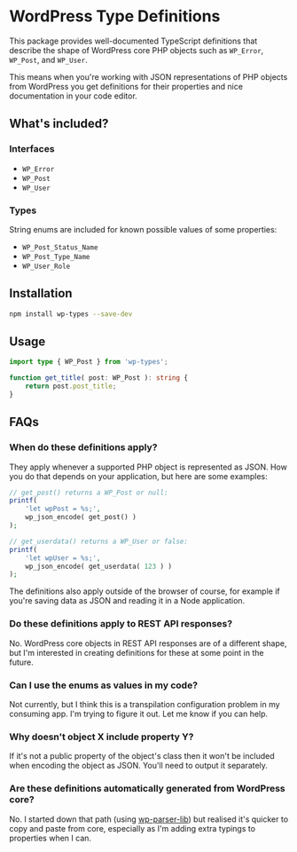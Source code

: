 # WordPress Type Definitions

This package provides well-documented TypeScript definitions that describe the shape of WordPress core PHP objects such as `WP_Error`, `WP_Post`, and `WP_User`.

This means when you're working with JSON representations of PHP objects from WordPress you get definitions for their properties and nice documentation in your code editor.

## What's included?

### Interfaces

* `WP_Error`
* `WP_Post`
* `WP_User`

### Types

String enums are included for known possible values of some properties:

* `WP_Post_Status_Name`
* `WP_Post_Type_Name`
* `WP_User_Role`

## Installation

```sh
npm install wp-types --save-dev
```

## Usage

```ts
import type { WP_Post } from 'wp-types';

function get_title( post: WP_Post ): string {
	return post.post_title;
}
```

## FAQs

### When do these definitions apply?

They apply whenever a supported PHP object is represented as JSON. How you do that depends on your application, but here are some examples:

```php
// get_post() returns a WP_Post or null:
printf(
	'let wpPost = %s;',
	wp_json_encode( get_post() )
);

// get_userdata() returns a WP_User or false:
printf(
	'let wpUser = %s;',
	wp_json_encode( get_userdata( 123 ) )
);
```

The definitions also apply outside of the browser of course, for example if you're saving data as JSON and reading it in a Node application.

### Do these definitions apply to REST API responses?

No. WordPress core objects in REST API responses are of a different shape, but I'm interested in creating definitions for these at some point in the future.

### Can I use the enums as values in my code?

Not currently, but I think this is a transpilation configuration problem in my consuming app. I'm trying to figure it out. Let me know if you can help.

### Why doesn't object X include property Y?

If it's not a public property of the object's class then it won't be included when encoding the object as JSON. You'll need to output it separately.

### Are these definitions automatically generated from WordPress core?

No. I started down that path (using [wp-parser-lib](https://github.com/johnbillion/wp-parser-lib)) but realised it's quicker to copy and paste from core, especially as I'm adding extra typings to properties when I can.
